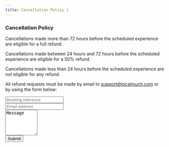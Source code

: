```yaml
---
title: Cancellation Policy | 
---
```


<h3>Cancellation Policy</h3>
<p>Cancellations made more than 72 hours before the scheduled experience are eligible for a full refund.</p>
<p>Cancellations made between 24 hours and 72 hours before the scheduled experience are eligible for a 50% refund.</p>
<p>Cancellations made less than 24 hours before the scheduled experience are not eligible for any refund.</p>
<p>All refund requests must be made by email to <a href="mailto:support@localmuch.com?subject=Cancellation">support@localmuch.com</a> or by using the form below:</p>
<form action="https://formspree.io/support@localmuch.com" method="POST">
<input type="text" name="bookingRef" placeholder="Booking reference" /><br />
<input type="email" name="_replyto" placeholder="Email address" /><br />
<textarea rows="5" cols="10">Message</textarea><br />
<input type="Submit" />
</form>
